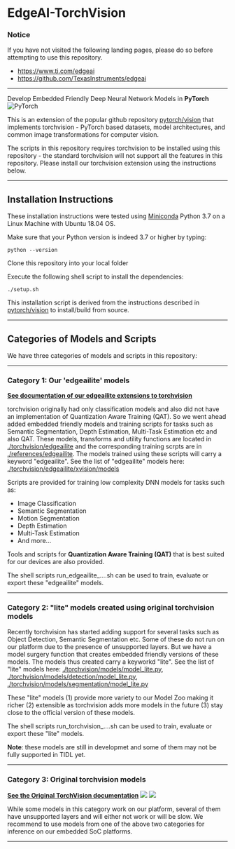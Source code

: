 # EdgeAI-TorchVision 

### Notice
If you have not visited the following landing pages, please do so before attempting to use this repository.
- https://www.ti.com/edgeai 
- https://github.com/TexasInstruments/edgeai


<hr>

Develop Embedded Friendly Deep Neural Network Models in **PyTorch** ![PyTorch](./docs/source/_static/img/pytorch-logo-flame.png)

This is an extension of the popular github repository [pytorch/vision](https://github.com/pytorch/vision) that implements torchvision - PyTorch based datasets, model architectures, and common image transformations for computer vision.

The scripts in this repository requires torchvision to be installed using this repository - the standard torchvision will not support all the features in this repository. Please install our torchvision extension using the instructions below.


<hr>

## Installation Instructions
These installation instructions were tested using [Miniconda](https://docs.conda.io/en/latest/) Python 3.7 on a Linux Machine with Ubuntu 18.04 OS.

Make sure that your Python version is indeed 3.7 or higher by typing:<br>
```
python --version
```

Clone this repository into your local folder

Execute the following shell script to install the dependencies:<br>
```
./setup.sh
```

This installation script is derived from the instructions described in [pytorch/vision](https://github.com/pytorch/vision) to install/build from source.


<hr>


## Categories of Models and Scripts

We have three categories of models and scripts in this repository:


<hr>


### Category 1: Our 'edgeailite' models

**[See documentation of our edgeailite extensions to torchvision](README_edgeailite.md)**

torchvision originally had only classification models and also did not have an implementation of Quantization Aware Training (QAT). So we went ahead added embedded friendly models and training scripts for tasks such as Semantic Segmentation, Depth Estimation, Multi-Task Estimation etc and also QAT. These models, transforms and utility functions are located in [./torchvision/edgeailite](./torchvision/edgeailite) and the corresponding training scrpts are in [./references/edgeailite](./references/edgeailite). The models trained using these scripts will carry a keyword "edgeailite". See the list of "edgeailite" models here: [./torchvision/edgeailite/xvision/models](./torchvision/edgeailite/xvision/models)

Scripts are provided for training low complexity DNN models for tasks such as:

- Image Classification
- Semantic Segmentation
- Motion Segmentation
- Depth Estimation
- Multi-Task Estimation
- And more...

Tools and scripts for **Quantization Aware Training (QAT)** that is best suited for our devices are also provided. 

The shell scripts run_edgeailite_....sh can be used to train, evaluate or export these "edgeailite" models. 


<hr>


### Category 2: "lite" models created using original torchvision models

Recently torchvision has started adding support for several tasks such as Object Detection, Semantic Segmentation etc. Some of these do not run on our platform due to the presence of unsupported layers. But we have a model surgery function that creates embedded friendly versions of these models. The models thus created carry a keyworkd "lite". See the list of "lite" models here: [./torchvision/models/model_lite.py](./torchvision/models/model_lite.py), [./torchvision/models/detection/model_lite.py](./torchvision/models/detection/model_lite.py), [./torchvision/models/segmentation/model_lite.py](./torchvision/models/segmentation/model_lite.py)

These "lite" models (1) provide more variety to our Model Zoo making it richer (2) extensible as torchvision adds more models in the future (3) stay close to the official version of these models.

The shell scripts run_torchvision_....sh can be used to train, evaluate or export these "lite" models.

**Note**: these models are still in developmet and some of them may not be fully supported in TIDL yet.

<hr>


### Category 3: Original torchvision models

**[See the Original TorchVision documentation](README.rst)**
![](https://static.pepy.tech/badge/torchvision) ![](https://img.shields.io/badge/dynamic/json.svg?label=docs&url=https%3A%2F%2Fpypi.org%2Fpypi%2Ftorchvision%2Fjson&query=%24.info.version&colorB=brightgreen&prefix=v)

While some models in this category work on our platform, several of them have unsupported layers and will either not work or will be slow. We recommend to use models from one of the above two categories for inference on our embedded SoC platforms.

<hr>

